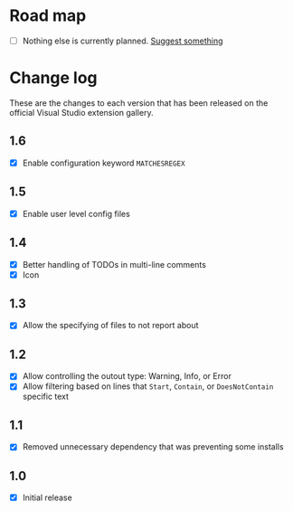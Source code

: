 # Road map

- [ ] Nothing else is currently planned. [Suggest something](https://github.com/mrlacey/DemoSnippets/issues/new)

# Change log

These are the changes to each version that has been released
on the official Visual Studio extension gallery.

## 1.6

- [x] Enable configuration keyword `MATCHESREGEX`

## 1.5

- [x] Enable user level config files

## 1.4

- [x] Better handling of TODOs in multi-line comments
- [x] Icon

## 1.3

- [x] Allow the specifying of files to not report about

## 1.2

- [x] Allow controlling the outout type: Warning, Info, or Error
- [x] Allow filtering based on lines that `Start`, `Contain`, or `DoesNotContain` specific text

## 1.1

- [x] Removed unnecessary dependency that was preventing some installs

## 1.0

- [x] Initial release
